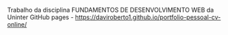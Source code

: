Trabalho da disciplina FUNDAMENTOS DE DESENVOLVIMENTO WEB da Uninter
GitHub pages - https://daviroberto1.github.io/portfolio-pessoal-cv-online/
